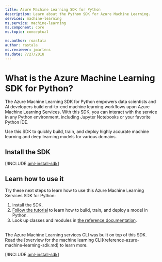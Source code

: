 ```yaml
---
title: Azure Machine Learning SDK for Python
description: Learn about the Python SDK for Azure Machine Learning. 
services: machine-learning
ms.service: machine-learning
ms.component: core
ms.topic: conceptual

ms.author: roastala
author: rastala
ms.reviewer: jmartens
ms.date: 7/27/2018
---
```

# What is the Azure Machine Learning SDK for Python?

The Azure Machine Learning SDK for Python empowers data scientists and AI developers build end-to-end machine learning workflows upon Azure Machine Learning Services. With this SDK, you can interact with the service in any Python environment, including Jupyter Notebooks or your favorite Python IDE.

Use this SDK to quickly build, train, and deploy highly accurate machine learning and deep learning models for various domains. 

## Install the SDK

[!INCLUDE [aml-install-sdk](../../../includes/aml-install-sdk.md)]

## Learn how to use it

Try these next steps to learn how to use this Azure Machine Learning Services SDK for Python:
1. Install the SDK.
2. [Follow the tutorial](tutorial-build-train-deploy-with-azure-machine-learning.md) to learn how to build, train, and deploy a model in Python.
3. Look up classes and modules in [the reference documentation](https://docs.microsoft.com/python/api/overview/azure-machine-learning/).

<br>
The Azure Machine Learning services CLI was built on top of this SDK. Read the [overview for the machine learning CLI](reference-azure-machine-learning-sdk.md) to learn more.


[!INCLUDE [aml-install-sdk](../../../includes/aml-install-sdk.md)]
